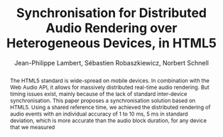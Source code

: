 --- 
  title: "Synchronisation for Distributed Audio Rendering over Heterogeneous Devices, in HTML5" 
  abstract: "The HTML5 standard is wide-spread on mobile devices. In combination with the Web Audio API, it allows for massively distributed real-time audio rendering. But timing issues exist, mainly because of the lack of standard inter-device synchronisation. This paper proposes a synchronisation solution based on HTML5. Using a shared reference time, we achieved the distributed rendering of audio events with an individual accuracy of 1 to 10 ms, 5 ms in standard deviation, which is more accurate than the audio block duration, for any device that we measured" 
  address: "Atlanta, Georgia" 
  author: "Jean-Philippe Lambert, Sébastien Robaszkiewicz, Norbert Schnell" 
  booktitle: "Proceedings of the International Web Audio Conference" 
  editor: "Jason Freeman, Alexander Lerch, Matthew Paradis" 
  month: "Proceedings of the International Web Audio Conference"
  pages: "6--11" 
  publisher: "Georgia Tech" 
  series: "WAC '16"
  type: "Paper"  
  year: "2016" 
  id: "2016_81" 
  tags: year2016 
  pdflink: /_data/papers/pdf/2016/2016_81.pdf
  ISSN: 2663-5844
---